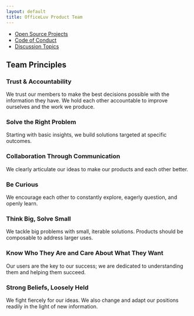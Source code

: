 ```yaml
---
layout: default
title: OfficeLuv Product Team
---
```

<ul>
    <li>
        <a href="https://github.com/officeluv">Open Source Projects</a>
    </li>
    <li>
        <a href="/code-of-conduct">Code of Conduct</a>
    </li>
    <li>
        <a href="/topics">Discussion Topics</a>
    </li>
</ul>

## Team Principles

### Trust & Accountability
We trust our members to make the best decisions possible with the information they have. We hold each other accountable to improve ourselves and the work we produce.

### Solve the Right Problem
Starting with basic insights, we build solutions targeted at specific outcomes. 

### Collaboration Through Communication
We clearly articulate our ideas to make our products and each other better.

### Be Curious
We encourage each other to constantly explore, eagerly question, and openly learn.

### Think Big, Solve Small
We tackle big problems with small, iterable solutions. Products should be composable to address larger uses.

### Know Who They Are and Care About What They Want
Our users are the key to our success; we are dedicated to understanding them and helping them succeed.  

### Strong Beliefs, Loosely Held
We fight fiercely for our ideas. We also change and adapt our positions readily in the light of new information.
